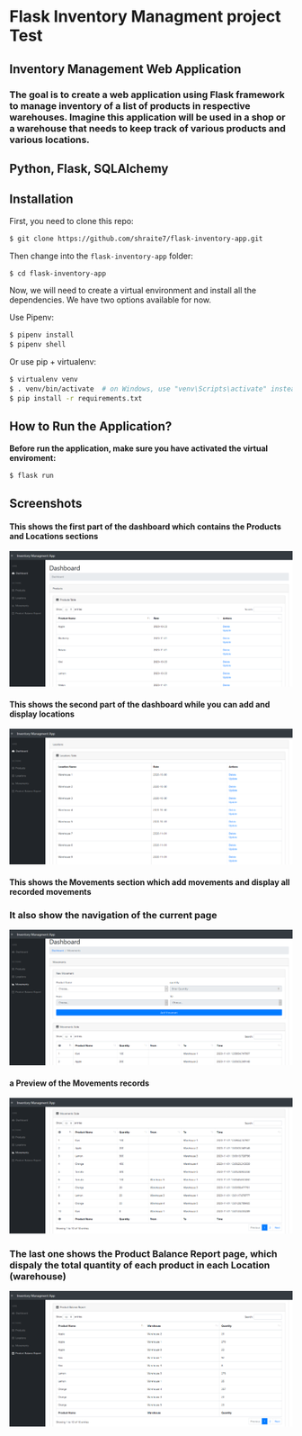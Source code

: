 # Flask Inventory Managment project Test

## Inventory Management Web Application

### The goal is to create a web application using Flask framework to manage inventory of a list of products in respective warehouses. Imagine this application will be used in a shop or a warehouse that needs to keep track of various products and various locations.

## Python, Flask, SQLAlchemy 

## Installation

First, you need to clone this repo:

```bash
$ git clone https://github.com/shraite7/flask-inventory-app.git
```

Then change into the `flask-inventory-app` folder:

```bash
$ cd flask-inventory-app
```

Now, we will need to create a virtual environment and install all the dependencies. We have two options available for now.

Use Pipenv:

```bash
$ pipenv install
$ pipenv shell
```

Or use pip + virtualenv:

```bash
$ virtualenv venv
$ . venv/bin/activate  # on Windows, use "venv\Scripts\activate" instead
$ pip install -r requirements.txt
```
## How to Run the Application?

**Before run the application, make sure you have activated the virtual enviroment:**

```bash
$ flask run
```

## Screenshots

#### This shows the first part of the dashboard which contains the Products and Locations sections

![screenshot for project](screenshots/scs1.png "This shows the first part of the dashboard which contains the Products and Locations sections")


#### This shows the second part of the dashboard while you can add and display locations

![screenshot for project](screenshots/scs2.png "This shows the second part of the dashboard while you can add and display locations")


#### This shows the Movements section which add movements and display all recorded movements 

### It also show the navigation of the current page

![screenshot for project](screenshots/scs3.png "This shows the Movements section which add movements and display all recorded movements")

#### a Preview of the Movements records

![screenshot for project](screenshots/scs4.png "a Preview of the Movements records")


### The last one shows the Product Balance Report page, which dispaly the total quantity of each product in each Location (warehouse)

![screenshot for project](screenshots/scs5.png "The last one shows the Product Balance Report page, which dispaly the total quantity of each product in each Location (warehouse)")
